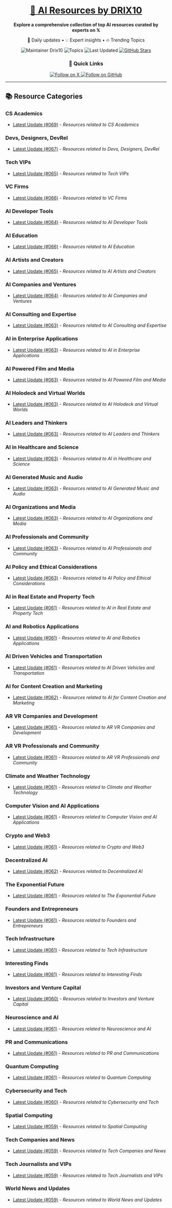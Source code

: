 
<div align="center">
  <h1><a href="https://x.com/DRIX_10_" target="_blank">🚀 AI Resources by DRIX10</a></h1>
  <p><strong>Explore a comprehensive collection of top AI resources curated by experts on 𝕏</strong></p>
  <p>🌟 Daily updates • 💡 Expert insights • 🔥 Trending Topics</p>

  <img src="https://img.shields.io/badge/Maintainer-Drix10-blue?style=for-the-badge" alt="Maintainer Drix10" />
  <img src="https://img.shields.io/badge/Topics-Everything%2C%20AI-red?style=for-the-badge" alt="Topics" />
  <img src="https://img.shields.io/github/last-commit/Drix10/ai-resources?style=for-the-badge&color=5D6D7E" alt="Last Updated" />
  <a href="https://github.com/Drix10/ai-resources"><img src="https://img.shields.io/github/stars/Drix10/ai-resources?style=for-the-badge&color=yellow" alt="GitHub Stars" /></a>

  <br>

  <h3>🌟 Quick Links</h3>
    <a href="https://x.com/DRIX_10_">
      <img src="https://img.shields.io/badge/Follow_on_𝕏-black?style=for-the-badge&logo=x&logoColor=white" alt="Follow on X" />
    </a>
    <a href="https://github.com/Drix10">
      <img src="https://img.shields.io/badge/Follow_on_GitHub-black?style=for-the-badge&logo=github&logoColor=white" alt="Follow on GitHub" />
    </a>
</div>

---

## 📚 Resource Categories

### CS Academics

*   [Latest Update (#069)](https://github.com/Drix10/ai-resources/blob/main/CS%20Academics/resources-069.md) - *Resources related to CS Academics*

### Devs, Designers, DevRel

*   [Latest Update (#067)](https://github.com/Drix10/ai-resources/blob/main/Devs%2C%20Designers%2C%20DevRel/resources-067.md) - *Resources related to Devs, Designers, DevRel*

### Tech VIPs

*   [Latest Update (#065)](https://github.com/Drix10/ai-resources/blob/main/Tech%20VIPs/resources-065.md) - *Resources related to Tech VIPs*

### VC Firms

*   [Latest Update (#066)](https://github.com/Drix10/ai-resources/blob/main/VC%20Firms/resources-066.md) - *Resources related to VC Firms*

### AI Developer Tools

*   [Latest Update (#064)](https://github.com/Drix10/ai-resources/blob/main/AI%20Developer%20Tools/resources-064.md) - *Resources related to AI Developer Tools*

### AI Education

*   [Latest Update (#066)](https://github.com/Drix10/ai-resources/blob/main/AI%20Education/resources-066.md) - *Resources related to AI Education*

### AI Artists and Creators

*   [Latest Update (#065)](https://github.com/Drix10/ai-resources/blob/main/AI%20Artists%20and%20Creators/resources-065.md) - *Resources related to AI Artists and Creators*

### AI Companies and Ventures

*   [Latest Update (#064)](https://github.com/Drix10/ai-resources/blob/main/AI%20Companies%20and%20Ventures/resources-064.md) - *Resources related to AI Companies and Ventures*

### AI Consulting and Expertise

*   [Latest Update (#063)](https://github.com/Drix10/ai-resources/blob/main/AI%20Consulting%20and%20Expertise/resources-063.md) - *Resources related to AI Consulting and Expertise*

### AI in Enterprise Applications

*   [Latest Update (#063)](https://github.com/Drix10/ai-resources/blob/main/AI%20in%20Enterprise%20Applications/resources-063.md) - *Resources related to AI in Enterprise Applications*

### AI Powered Film and Media

*   [Latest Update (#063)](https://github.com/Drix10/ai-resources/blob/main/AI%20Powered%20Film%20and%20Media/resources-063.md) - *Resources related to AI Powered Film and Media*

### AI Holodeck and Virtual Worlds

*   [Latest Update (#063)](https://github.com/Drix10/ai-resources/blob/main/AI%20Holodeck%20and%20Virtual%20Worlds/resources-063.md) - *Resources related to AI Holodeck and Virtual Worlds*

### AI Leaders and Thinkers

*   [Latest Update (#063)](https://github.com/Drix10/ai-resources/blob/main/AI%20Leaders%20and%20Thinkers/resources-063.md) - *Resources related to AI Leaders and Thinkers*

### AI in Healthcare and Science

*   [Latest Update (#063)](https://github.com/Drix10/ai-resources/blob/main/AI%20in%20Healthcare%20and%20Science/resources-063.md) - *Resources related to AI in Healthcare and Science*

### AI Generated Music and Audio

*   [Latest Update (#063)](https://github.com/Drix10/ai-resources/blob/main/AI%20Generated%20Music%20and%20Audio/resources-063.md) - *Resources related to AI Generated Music and Audio*

### AI Organizations and Media

*   [Latest Update (#063)](https://github.com/Drix10/ai-resources/blob/main/AI%20Organizations%20and%20Media/resources-063.md) - *Resources related to AI Organizations and Media*

### AI Professionals and Community

*   [Latest Update (#063)](https://github.com/Drix10/ai-resources/blob/main/AI%20Professionals%20and%20Community/resources-063.md) - *Resources related to AI Professionals and Community*

### AI Policy and Ethical Considerations

*   [Latest Update (#063)](https://github.com/Drix10/ai-resources/blob/main/AI%20Policy%20and%20Ethical%20Considerations/resources-063.md) - *Resources related to AI Policy and Ethical Considerations*

### AI in Real Estate and Property Tech

*   [Latest Update (#061)](https://github.com/Drix10/ai-resources/blob/main/AI%20in%20Real%20Estate%20and%20Property%20Tech/resources-061.md) - *Resources related to AI in Real Estate and Property Tech*

### AI and Robotics Applications

*   [Latest Update (#061)](https://github.com/Drix10/ai-resources/blob/main/AI%20and%20Robotics%20Applications/resources-061.md) - *Resources related to AI and Robotics Applications*

### AI Driven Vehicles and Transportation

*   [Latest Update (#061)](https://github.com/Drix10/ai-resources/blob/main/AI%20Driven%20Vehicles%20and%20Transportation/resources-061.md) - *Resources related to AI Driven Vehicles and Transportation*

### AI for Content Creation and Marketing

*   [Latest Update (#062)](https://github.com/Drix10/ai-resources/blob/main/AI%20for%20Content%20Creation%20and%20Marketing/resources-062.md) - *Resources related to AI for Content Creation and Marketing*

### AR VR Companies and Development

*   [Latest Update (#061)](https://github.com/Drix10/ai-resources/blob/main/AR%20VR%20Companies%20and%20Development/resources-061.md) - *Resources related to AR VR Companies and Development*

### AR VR Professionals and Community

*   [Latest Update (#061)](https://github.com/Drix10/ai-resources/blob/main/AR%20VR%20Professionals%20and%20Community/resources-061.md) - *Resources related to AR VR Professionals and Community*

### Climate and Weather Technology

*   [Latest Update (#061)](https://github.com/Drix10/ai-resources/blob/main/Climate%20and%20Weather%20Technology/resources-061.md) - *Resources related to Climate and Weather Technology*

### Computer Vision and AI Applications

*   [Latest Update (#061)](https://github.com/Drix10/ai-resources/blob/main/Computer%20Vision%20and%20AI%20Applications/resources-061.md) - *Resources related to Computer Vision and AI Applications*

### Crypto and Web3

*   [Latest Update (#061)](https://github.com/Drix10/ai-resources/blob/main/Crypto%20and%20Web3/resources-061.md) - *Resources related to Crypto and Web3*

### Decentralized AI

*   [Latest Update (#062)](https://github.com/Drix10/ai-resources/blob/main/Decentralized%20AI/resources-062.md) - *Resources related to Decentralized AI*

### The Exponential Future

*   [Latest Update (#061)](https://github.com/Drix10/ai-resources/blob/main/The%20Exponential%20Future/resources-061.md) - *Resources related to The Exponential Future*

### Founders and Entrepreneurs

*   [Latest Update (#061)](https://github.com/Drix10/ai-resources/blob/main/Founders%20and%20Entrepreneurs/resources-061.md) - *Resources related to Founders and Entrepreneurs*

### Tech Infrastructure

*   [Latest Update (#061)](https://github.com/Drix10/ai-resources/blob/main/Tech%20Infrastructure/resources-061.md) - *Resources related to Tech Infrastructure*

### Interesting Finds

*   [Latest Update (#061)](https://github.com/Drix10/ai-resources/blob/main/Interesting%20Finds/resources-061.md) - *Resources related to Interesting Finds*

### Investors and Venture Capital

*   [Latest Update (#060)](https://github.com/Drix10/ai-resources/blob/main/Investors%20and%20Venture%20Capital/resources-060.md) - *Resources related to Investors and Venture Capital*

### Neuroscience and AI

*   [Latest Update (#061)](https://github.com/Drix10/ai-resources/blob/main/Neuroscience%20and%20AI/resources-061.md) - *Resources related to Neuroscience and AI*

### PR and Communications

*   [Latest Update (#061)](https://github.com/Drix10/ai-resources/blob/main/PR%20and%20Communications/resources-061.md) - *Resources related to PR and Communications*

### Quantum Computing

*   [Latest Update (#061)](https://github.com/Drix10/ai-resources/blob/main/Quantum%20Computing/resources-061.md) - *Resources related to Quantum Computing*

### Cybersecurity and Tech

*   [Latest Update (#060)](https://github.com/Drix10/ai-resources/blob/main/Cybersecurity%20and%20Tech/resources-060.md) - *Resources related to Cybersecurity and Tech*

### Spatial Computing

*   [Latest Update (#059)](https://github.com/Drix10/ai-resources/blob/main/Spatial%20Computing/resources-059.md) - *Resources related to Spatial Computing*

### Tech Companies and News

*   [Latest Update (#059)](https://github.com/Drix10/ai-resources/blob/main/Tech%20Companies%20and%20News/resources-059.md) - *Resources related to Tech Companies and News*

### Tech Journalists and VIPs

*   [Latest Update (#059)](https://github.com/Drix10/ai-resources/blob/main/Tech%20Journalists%20and%20VIPs/resources-059.md) - *Resources related to Tech Journalists and VIPs*

### World News and Updates

*   [Latest Update (#059)](https://github.com/Drix10/ai-resources/blob/main/World%20News%20and%20Updates/resources-059.md) - *Resources related to World News and Updates*

